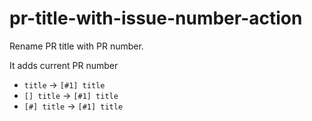 # pr-title-with-issue-number-action

Rename PR title with PR number.

It adds current PR number 
- `title` -> `[#1] title`
- `[] title` -> `[#1] title`
- `[#] title` -> `[#1] title`

